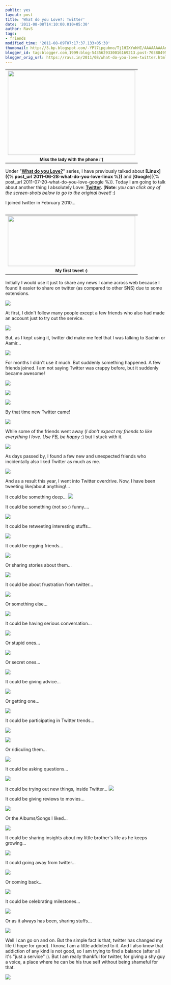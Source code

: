 ```yaml
---
public: yes
layout: post
title: 'What do you Love?: Twitter'
date: '2011-08-08T14:10:00.010+05:30'
author: RavS
tags:
- friends
modified_time: '2011-08-09T07:17:37.133+05:30'
thumbnail: http://3.bp.blogspot.com/-YPl7ipgubno/Tj1HIXYohHI/AAAAAAAAAn0/8S6wCngtwq8/s72-c/Version-Diversion.png
blogger_id: tag:blogger.com,1999:blog-5435629330016169213.post-7038849525126858033
blogger_orig_url: https://ravs.in/2011/08/what-do-you-love-twitter.html
---
```


<table align="center" cellpadding="0" cellspacing="0" class="tr-caption-container" style="margin-left: auto; margin-right: auto; text-align: center;"><tbody><tr><td style="text-align: center;"><a href="http://3.bp.blogspot.com/-YPl7ipgubno/Tj1HIXYohHI/AAAAAAAAAn0/8S6wCngtwq8/s1600/Version-Diversion.png" imageanchor="1" style="margin-left: auto; margin-right: auto;"><img border="0" height="265" src="http://3.bp.blogspot.com/-YPl7ipgubno/Tj1HIXYohHI/AAAAAAAAAn0/8S6wCngtwq8/s400/Version-Diversion.png" width="400"></a></td></tr><tr><td class="tr-caption" style="font-size: 13px; text-align: center;"><b>Miss the lady with the phone :'(</b></td></tr></tbody></table>

Under "**[What do you Love?](https://ravs.in/tag/Love)**" series, I have previously talked about **[Linux]({% post_url 2011-06-28-what-do-you-love-linux %})** and [**Google**]({% post_url 2011-07-20-what-do-you-love-google %}). Today I am going to talk about another thing I absolutely Love: **[Twitter](https://twitter.com/#%21/).** (**Note**: _you can click any of the screen-shots below to go to the original tweet!_ :)

I joined twitter in February 2010...

<table cellpadding="0" cellspacing="0" class="tr-caption-container" style="float: left; margin-right: 1em; text-align: left;"><tbody><tr><td style="text-align: center;"><a href="https://twitter.com/#%21/twitRSH/status/9430672368" imageanchor="1" style="clear: right; margin-bottom: 1em; margin-left: auto; margin-right: auto;"><img border="0" height="158" src="http://3.bp.blogspot.com/-zw5yYtomeEI/Tj01oNR2t_I/AAAAAAAAAlw/Vk29XuBCFZM/s400/1.png" width="400"></a></td></tr><tr><td class="tr-caption" style="text-align: center;"><span class="Apple-style-span" style="font-size: small;"><b>My first tweet :) </b></span></td></tr></tbody></table>

Initially I would use it just to share any news I came across web because I found it easier to share on twitter (as compared to other SNS) due to some extensions.

[![](http://3.bp.blogspot.com/-4Cra9j5qp-g/Tj01ob7symI/AAAAAAAAAl0/W6tBlll1_9I/s400/2.png)](https://twitter.com/#%21/twitrsh/status/11307355104)

At first, I didn't follow many people except a few friends who also had made an account just to try out the service.

[![](http://1.bp.blogspot.com/-0ZRCWSDhl10/Tj01oweozgI/AAAAAAAAAl4/BgwJjeAieNs/s400/3.png)](https://twitter.com/#%21/twitrsh/status/12107833170)

But, as I kept using it, twitter did make me feel that I was talking to Sachin or Aamir...

[![](http://4.bp.blogspot.com/-Kioib9qDmBI/Tj01rihyTcI/AAAAAAAAAmM/X3pIqEcClP8/s320/6aamir.png)](https://twitter.com/#%21/twitRSH/status/17509379335)

For months I didn't use it much. But suddenly something happened. A few friends joined. I am not saying Twitter was crappy before, but it suddenly became awesome!

[![](http://1.bp.blogspot.com/-yM2Tl5I1CsM/Tj01qo5q13I/AAAAAAAAAmE/SYWt7dhAebE/s320/4c.png)](https://twitter.com/#%21/twitRSH/status/15912367580)

[![](http://4.bp.blogspot.com/-o76AM6IrzLs/Tj01rOxz7CI/AAAAAAAAAmI/HkvVP9Pee6c/s320/4d.png)](https://twitter.com/#%21/twitRSH/status/15911944379)

[![](http://1.bp.blogspot.com/-WB892xZ8qZM/Tj01trXP1OI/AAAAAAAAAmU/jiX0rIW9Q3g/s320/extra.png)](https://twitter.com/#%21/twitRSH/status/24201378343)

By that time new Twitter came!

[![](http://3.bp.blogspot.com/-Ni8cP5Pshto/Tj01wqRTVSI/AAAAAAAAAms/zbFqub0EyYk/s320/newtwitter.png)](https://twitter.com/#%21/twitrsh/status/26720624336)

While some of the friends went away (_I don't expect my friends to like everything I love. Use FB, be happy_ :) but I stuck with it.

[![](http://3.bp.blogspot.com/-DTOfVXm_omY/Tj1bHgNNS0I/AAAAAAAAAok/1w7djL-AsLw/s400/tweetstats.png)](http://3.bp.blogspot.com/-DTOfVXm_omY/Tj1bHgNNS0I/AAAAAAAAAok/1w7djL-AsLw/s1600/tweetstats.png)

As days passed by, I found a few new and unexpected friends who incidentally also liked Twitter as much as me.

[![](http://2.bp.blogspot.com/-VhADFO3nMZQ/Tj01xG9kgoI/AAAAAAAAAmw/mq2LautOwrs/s320/newFriend.png)](https://twitter.com/#%21/twitrsh/status/37009866023378944)

And as a result this year, I went into Twitter overdrive. Now, I have been tweeting like/about anything!...

It could be something deep...
[![](http://1.bp.blogspot.com/-G2I2eb2Z_t4/Tj01sbtlCwI/AAAAAAAAAmQ/j7IWlCjbSUI/s320/deep.png)](https://twitter.com/#%21/theTrashpan/status/18663427404734464)

It could be something (not so :) funny....

[![](http://3.bp.blogspot.com/-cfiHxTPKw5c/Tj01vft6xyI/AAAAAAAAAmg/Bg6IfR14u5c/s320/funny.png)](https://twitter.com/#%21/twitrsh/status/19052960713547776)

It could be retweeting interesting stuffs...

[![](http://1.bp.blogspot.com/-IxbSkjYsOVI/Tj01y9825QI/AAAAAAAAAm8/DcFDOhrqFUU/s320/retweet.png)](https://twitter.com/#%21/andyroddick/status/22624379720433664)

It could be egging friends...

[![](http://4.bp.blogspot.com/-R5qwoMZMMz4/Tj01ySD7d1I/AAAAAAAAAm4/WzEO4qksMZ4/s320/poking+friends.png)](https://twitter.com/#%21/twitRSH/status/19468264185)

Or sharing stories about them...

[![](http://4.bp.blogspot.com/-OATXo2Mr0hQ/Tj1VPMoIJiI/AAAAAAAAAoU/mxNSnSWqByQ/s320/story.png)](https://twitter.com/#%21/twitRSH/status/28372892458)

It could be about frustration from twitter...

[![](http://3.bp.blogspot.com/-GA-tQt7PQfA/Tj1aMuLQsHI/AAAAAAAAAog/FzO_Wod8rOo/s320/twitterfrustration.png)](https://twitter.com/#%21/twitRSH/status/92066837252153344)

Or something else...

[![](http://2.bp.blogspot.com/-pB0mbyRpi8w/Tj01uuLVcOI/AAAAAAAAAmc/sh82Gbs5Muc/s320/frustration+else.png)](https://twitter.com/#%21/twitRSH/status/27319713370)

It could be having serious conversation...

[![](http://2.bp.blogspot.com/-m2Lr1y963pE/Tj1BUaFZ1iI/AAAAAAAAAng/gJnSqNV_Gk0/s320/serious.png)](https://twitter.com/#%21/twitrsh/status/39531211860746242)

Or stupid ones...

[![](http://2.bp.blogspot.com/-fpZc-1TPVPs/Tj1WZvIrJQI/AAAAAAAAAoY/ZWlPVsOvFbw/s320/stupid.png)](https://twitter.com/#%21/bOozeXP/status/68939122936528896)

Or secret ones...

[![](http://4.bp.blogspot.com/-1-2DyEFSCVk/Tj1FFuXJ0XI/AAAAAAAAAno/D3LzV02f7s4/s320/secret.png)](http://4.bp.blogspot.com/-1-2DyEFSCVk/Tj1FFuXJ0XI/AAAAAAAAAno/D3LzV02f7s4/s1600/secret.png)

It could be giving advice...

[![](http://4.bp.blogspot.com/-E2ZS4Zy-TMA/Tj1Srcc3J0I/AAAAAAAAAoE/PhUjv0HjnyE/s320/advice.png)](https://twitter.com/#%21/yogS_tfs/status/3811818191454208)

Or getting one...

[![](http://4.bp.blogspot.com/-EXZ1vCdLrJw/Tj1OTG1cNXI/AAAAAAAAAn4/IgyJrYvvNo4/s320/day.png)](https://twitter.com/#%21/_Alie__/status/95720804586758145)

It could be participating in Twitter trends...

[![](http://4.bp.blogspot.com/--C5grDJ18dw/Tj011JsS3zI/AAAAAAAAAnQ/hzkEGgv5izE/s320/twittertrend1.png)](https://twitter.com/#%21/twitrsh/status/32835876018978816)

[![](http://4.bp.blogspot.com/-dT_FAZAUrKI/Tj010VL768I/AAAAAAAAAnI/0yDhC6Ow44U/s320/twittertrend.png)](https://twitter.com/#%21/twitrsh/status/33415272190705664)

Or ridiculing them...

[![](http://1.bp.blogspot.com/-PmVAPxQPB5g/Tj1Tt2Dj0sI/AAAAAAAAAoI/5l2Rt9YztxM/s320/stupidhashtags.png)](https://twitter.com/#%21/twitRSH/status/89603282766532608)

It could be asking questions...

[![](http://3.bp.blogspot.com/-zeAU1rfeTwk/Tj1EcyRBU2I/AAAAAAAAAnk/jFV3rISdgdk/s320/questions.png)](https://twitter.com/#%21/trendymee/status/83921932570984448)

It could be trying out new things, inside Twitter...
[![](http://2.bp.blogspot.com/-uhF-YrsoVHU/Tj01zs6gTuI/AAAAAAAAAnE/g37Qe1Q25_s/s320/tryingNew.png)](https://twitter.com/#%21/twitrsh/status/27529308815)

It could be giving reviews to movies...

[![](http://2.bp.blogspot.com/-EV0-WTNvFrg/Tj1FlvKk0DI/AAAAAAAAAns/EVRr-hWbBgg/s320/movies.png)](https://twitter.com/#%21/twitrsh/status/33496136438251520)

Or the Albums/Songs I liked...

[![](http://1.bp.blogspot.com/-DhJvCEJS2rY/Tj01zQ5fjAI/AAAAAAAAAnA/qt8jQ-ZVeEc/s320/songReview)](https://twitter.com/#%21/twitrsh/status/35918178613731328)

It could be sharing insights about my little brother's life as he keeps growing...

[![](http://3.bp.blogspot.com/-4J7upsii4C0/Tj1GdQCy7MI/AAAAAAAAAnw/hc8n_pu55gU/s320/bro.png)](https://twitter.com/#%21/twitRSH/status/93528851254218752)

It could going away from twitter...

[![](http://2.bp.blogspot.com/-qUvG0QIHRmA/Tj1QoogtzPI/AAAAAAAAAoA/PiK06PrX0HQ/s320/goingaway.png)](https://twitter.com/#%21/twitrsh/status/50567301157765120)

Or coming back...

[![](http://2.bp.blogspot.com/-4Ay-tghRxgk/Tj1Qn6Rz93I/AAAAAAAAAn8/AqJ62wtP6ec/s320/comeback.png)](https://twitter.com/#%21/twitrsh/status/62134699975389184)

[
](https://twitter.com/#%21/twitrsh/status/50567301157765120)

It could be celebrating milestones...

[![](http://3.bp.blogspot.com/-V1oayKY0trc/Tj01vvXU8tI/AAAAAAAAAmk/1SkdmD1ujc0/s320/funny1.png)](https://twitter.com/#%21/twitRSH/status/26372039187)

Or as it always has been, sharing stuffs...

[![](http://4.bp.blogspot.com/-HCICi0tHXK0/Tj1XUQ5OUCI/AAAAAAAAAoc/TapHaERYAqo/s320/sharing.png)](https://twitter.com/#%21/twitRSH/status/87003101260820480)

Well I can go on and on. But the simple fact is that, twitter has changed my life (I hope for good). I know, I am a little addicted to it. And I also know that addiction of any kind is not good, so I am trying to find a balance (after all it's "just a service" :). But I am really thankful for twitter, for giving a shy guy a voice, a place where he can be his true self without being shameful for that.

[![](http://2.bp.blogspot.com/-cX2lxnYwi7c/Tj1bieXNHnI/AAAAAAAAAoo/hDxYk2dbw-Y/s400/lovelysong.png)](https://twitter.com/#%21/twitRSH/status/32109638086295552)
